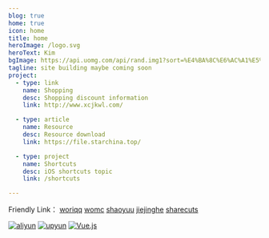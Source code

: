 ```yaml
---
blog: true
home: true
icon: home
title: home
heroImage: /logo.svg
heroText: Kim
bgImage: https://api.uomg.com/api/rand.img1?sort=%E4%BA%8C%E6%AC%A1%E5%85%83
tagline: site building maybe coming soon
project:
  - type: link
    name: Shopping
    desc: Shopping discount information
    link: http://www.xcjkwl.com/

  - type: article
    name: Resource
    desc: Resource download
    link: https://file.starchina.top/

  - type: project
    name: Shortcuts
    desc: iOS shortcuts topic
    link: /shortcuts

---
```


Friendly Link：  [woriqq](https://woriqq.com/)  [womc](https://www.womc.cn/)  [shaoyuu](https://shaoyuu.com/)  [jiejinghe](https://jiejinghe.com/)  [sharecuts](https://sharecuts.cn/)

[![aliyun](/assets/logo/aliyun.png)](https://www.aliyun.com/product/ecs?source=5176.11533457&userCode=ixqnlu7p)  [![upyun](/assets/logo/upyun.png)](https://console.upyun.com/register/?invite=S1eUxkY1U)   [![Vue.js](/assets/logo/vuejs.png)](https://vuejs.org/) 